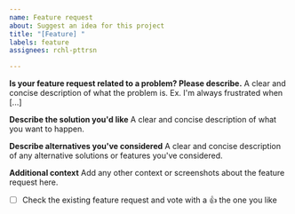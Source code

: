 ```yaml
---
name: Feature request
about: Suggest an idea for this project
title: "[Feature] "
labels: feature
assignees: rchl-pttrsn

---
```


**Is your feature request related to a problem? Please describe.**
A clear and concise description of what the problem is. Ex. I'm always frustrated when [...]

**Describe the solution you'd like**
A clear and concise description of what you want to happen.

**Describe alternatives you've considered**
A clear and concise description of any alternative solutions or features you've considered.

**Additional context**
Add any other context or screenshots about the feature request here.


- [ ] Check the existing feature request and vote with a 👍 the one you like

